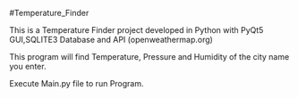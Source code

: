 #Temperature_Finder

This is a Temperature Finder project developed in Python with PyQt5 GUI,SQLITE3 Database and API (openweathermap.org)

This program will find Temperature, Pressure and Humidity of the city name you enter.

Execute Main.py file to run Program.
